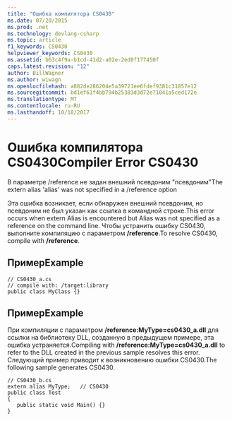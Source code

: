 ```yaml
---
title: "Ошибка компилятора CS0430"
ms.date: 07/20/2015
ms.prod: .net
ms.technology: devlang-csharp
ms.topic: article
f1_keywords: CS0430
helpviewer_keywords: CS0430
ms.assetid: b63c4f9a-b1cd-41d2-a02e-2ed0f177450f
caps.latest.revision: "12"
author: BillWagner
ms.author: wiwagn
ms.openlocfilehash: a882de286204e5a39721ee6fdef9381c31857e12
ms.sourcegitcommit: bd1ef61f4bb794b25383d3d72e71041a5ced172e
ms.translationtype: MT
ms.contentlocale: ru-RU
ms.lasthandoff: 10/18/2017
---
```

# <a name="compiler-error-cs0430"></a><span data-ttu-id="9dfe8-102">Ошибка компилятора CS0430</span><span class="sxs-lookup"><span data-stu-id="9dfe8-102">Compiler Error CS0430</span></span>
<span data-ttu-id="9dfe8-103">В параметре /reference не задан внешний псевдоним "псевдоним"</span><span class="sxs-lookup"><span data-stu-id="9dfe8-103">The extern alias 'alias' was not specified in a /reference option</span></span>  
  
 <span data-ttu-id="9dfe8-104">Эта ошибка возникает, если обнаружен внешний псевдоним, но псевдоним не был указан как ссылка в командной строке.</span><span class="sxs-lookup"><span data-stu-id="9dfe8-104">This error occurs when extern Alias is encountered but Alias was not specified as a reference on the command line.</span></span> <span data-ttu-id="9dfe8-105">Чтобы устранить ошибку CS0430, выполните компиляцию с параметром **/reference**.</span><span class="sxs-lookup"><span data-stu-id="9dfe8-105">To resolve CS0430, compile with **/reference**.</span></span>  
  
## <a name="example"></a><span data-ttu-id="9dfe8-106">Пример</span><span class="sxs-lookup"><span data-stu-id="9dfe8-106">Example</span></span>  
  
```  
// CS0430_a.cs  
// compile with: /target:library   
public class MyClass {}  
```  
  
## <a name="example"></a><span data-ttu-id="9dfe8-107">Пример</span><span class="sxs-lookup"><span data-stu-id="9dfe8-107">Example</span></span>  
 <span data-ttu-id="9dfe8-108">При компиляции с параметром **/reference:MyType=cs0430_a.dll** для ссылки на библиотеку DLL, созданную в предыдущем примере, эта ошибка устраняется.</span><span class="sxs-lookup"><span data-stu-id="9dfe8-108">Compiling with **/reference:MyType=cs0430_a.dll** to refer to the DLL created in the previous sample resolves this error.</span></span> <span data-ttu-id="9dfe8-109">Следующий пример приводит к возникновению ошибки CS0430.</span><span class="sxs-lookup"><span data-stu-id="9dfe8-109">The following sample generates CS0430.</span></span>  
  
```  
// CS0430_b.cs  
extern alias MyType;   // CS0430  
public class Test   
{  
   public static void Main() {}  
}  
```
